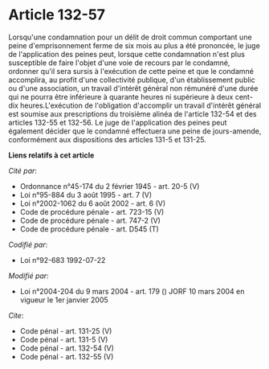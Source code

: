 # Article 132-57

Lorsqu'une condamnation pour un délit de droit commun comportant une peine d'emprisonnement ferme de six mois au plus a été
prononcée, le juge de l'application des peines peut, lorsque cette condamnation n'est plus susceptible de faire l'objet d'une
voie de recours par le condamné, ordonner qu'il sera sursis à l'exécution de cette peine et que le condamné accomplira, au
profit d'une collectivité publique, d'un établissement public ou d'une association, un travail d'intérêt général non rémunéré
d'une durée qui ne pourra être inférieure à quarante heures ni supérieure à deux cent-dix heures.L'exécution de l'obligation
d'accomplir un travail d'intérêt général est soumise aux prescriptions du troisième alinéa de l'article 132-54 et des
articles 132-55 et 132-56. Le juge de l'application des peines peut également décider que le condamné effectuera une peine de
jours-amende, conformément aux dispositions des articles 131-5 et 131-25.

**Liens relatifs à cet article**

_Cité par_:

  - Ordonnance n°45-174 du 2 février 1945 - art. 20-5 (V)
  - Loi n°95-884 du 3 août 1995 - art. 7 (V)
  - Loi n°2002-1062 du 6 août 2002 - art. 6 (V)
  - Code de procédure pénale - art. 723-15 (V)
  - Code de procédure pénale - art. 747-2 (V)
  - Code de procédure pénale - art. D545 (T)

_Codifié par_:

  - Loi n°92-683 1992-07-22

_Modifié par_:

  - Loi n°2004-204 du 9 mars 2004 - art. 179 () JORF 10 mars 2004 en vigueur le 1er janvier 2005

_Cite_:

  - Code pénal - art. 131-25 (V)
  - Code pénal - art. 131-5 (V)
  - Code pénal - art. 132-54 (V)
  - Code pénal - art. 132-55 (V)
